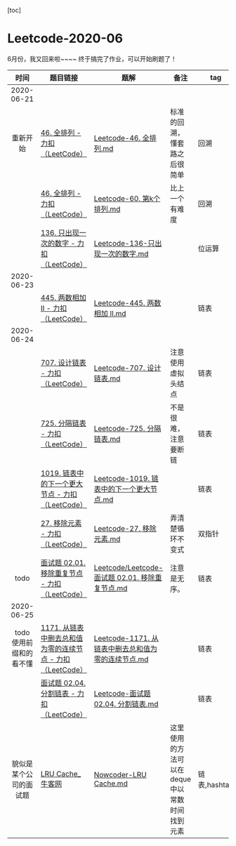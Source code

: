 [toc]

# Leetcode-2020-06


6月份，我又回来啦~~~~
终于搞完了作业，可以开始刷题了！

| 时间| 题目链接 | 题解| 备注| tag |
| :----: | ------------------------------------------------------------ | ---------------------------- | ----------------------------------------- | ------------ |
| 2020-06-21 |||||
| 重新开始 | [46. 全排列 - 力扣（LeetCode）](https://leetcode-cn.com/problems/permutations/)  | [Leetcode-46. 全排列.md](Leetcode/Leetcode-46.%20全排列.md) |   标准的回溯，懂套路之后很简单  |   回溯 |
|  |  [46. 全排列 - 力扣（LeetCode）](https://leetcode-cn.com/problems/permutations/) | [Leetcode-60. 第k个排列.md](Leetcode/Leetcode-60.%20第k个排列.md) |   比上一个有难度    |    回溯  | 
|  | [136. 只出现一次的数字 - 力扣（LeetCode）](https://leetcode-cn.com/problems/single-number/) | [Leetcode-136-只出现一次的数字.md](Leetcode/Leetcode-136-只出现一次的数字.md) |       |   位运算 | 
| 2020-06-23 | | | |
|  |  [445. 两数相加 II - 力扣（LeetCode）](https://leetcode-cn.com/problems/add-two-numbers-ii/) | [Leetcode-445. 两数相加 II.md](Leetcode/Leetcode-445.%20两数相加%20II.md) |       |       链表 | 
| 2020-06-24 ||||
|  | [707. 设计链表 - 力扣（LeetCode）](https://leetcode-cn.com/problems/design-linked-list/)  | [Leetcode-707. 设计链表.md](Leetcode/Leetcode-707.%20设计链表.md) |    注意使用虚拟头结点   |    链表  | 
|  | [725. 分隔链表 - 力扣（LeetCode）](https://leetcode-cn.com/problems/split-linked-list-in-parts/)  | [Leetcode-725. 分隔链表.md](Leetcode/Leetcode-725.%20分隔链表.md) |   不是很难，注意要断链    |      链表 | 
|  | [1019. 链表中的下一个更大节点 - 力扣（LeetCode）](https://leetcode-cn.com/problems/next-greater-node-in-linked-list/)  | [Leetcode-1019. 链表中的下一个更大节点.md](Leetcode/Leetcode-1019.%20链表中的下一个更大节点.md) |       |   链表   | 
|  |  [27. 移除元素 - 力扣（LeetCode）](https://leetcode-cn.com/problems/remove-element/) | [Leetcode-27. 移除元素.md](Leetcode/Leetcode-27.%20移除元素.md) |   弄清楚循环不变式    |   双指针   | 
| todo |  [面试题 02.01. 移除重复节点 - 力扣（LeetCode）](https://leetcode-cn.com/problems/remove-duplicate-node-lcci/) | [Leetcode/Leetcode-面试题 02.01. 移除重复节点.md](Leetcode/Leetcode-面试题%2002.01.%20移除重复节点.md)  | 注意是无序。  | 链表 | 
| 2020-06-25 ||||
|  todo 使用前缀和的看不懂 | [1171. 从链表中删去总和值为零的连续节点 - 力扣（LeetCode）](https://leetcode-cn.com/problems/remove-zero-sum-consecutive-nodes-from-linked-list/)  | [Leetcode-1171. 从链表中删去总和值为零的连续节点.md](Leetcode/Leetcode-1171.%20从链表中删去总和值为零的连续节点.md) |       |   链表   | 
|  |   [面试题 02.04. 分割链表 - 力扣（LeetCode）](https://leetcode-cn.com/problems/partition-list-lcci/)  | [Leetcode-面试题 02.04. 分割链表.md](Leetcode/Leetcode-面试题%2002.04.%20分割链表.md) |       |     链表 | 
| 貌似是某个公司的面试题  | [LRU Cache_牛客网](https://www.nowcoder.com/practice/3da4aeb1c76042f2bc70dbcb94513338?tpId=182&&tqId=34883&rp=1&ru=/activity/oj&qru=/ta/exam-all/question-ranking)  | [Nowcoder-LRU Cache.md](Leetcode/Nowcoder-LRU%20Cache.md) |   这里使用的方法可以在 deque 中以常数时间找到元素   |    链表,hashtab | 









